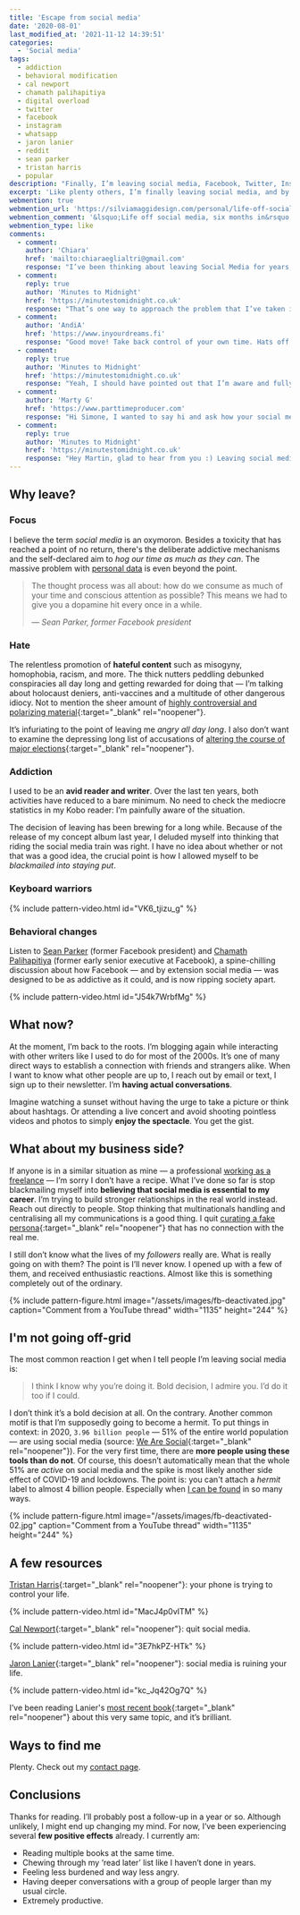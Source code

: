 ```yaml
---
title: 'Escape from social media'
date: '2020-08-01'
last_modified_at: '2021-11-12 14:39:51'
categories:
  - 'Social media'
tags:
  - addiction
  - behavioral modification
  - cal newport
  - chamath palihapitiya
  - digital overload
  - twitter 
  - facebook
  - instagram
  - whatsapp
  - jaron lanier
  - reddit
  - sean parker
  - tristan harris
  - popular
description: "Finally, I’m leaving social media, Facebook, Twitter, Instagram, WhatsApp, Reddit, redirecting my attention and my time to something more productive."
excerpt: 'Like plenty others, I’m finally leaving social media, and by that I mean Facebook, Twitter, Instagram, WhatsApp, Pinterest and Reddit. This post is a personal point of view, it’s not intended as an exhaustive analysis on what is going on with social media, nor am I trying to convince anybody. I’m just <strong>redirecting my attention and my time</strong> to something more productive.'
webmention: true
webmention_url: 'https://silviamaggidesign.com/personal/life-off-social-media/'
webmention_comment: '&lsquo;Life off social media, six months in&rsquo; by Silvia Maggi'
webmention_type: like
comments:
  - comment:
    author: 'Chiara'
    href: 'mailto:chiaraeglialtri@gmail.com'
    response: "I’ve been thinking about leaving Social Media for years, but I’ve not made that crucial step yet because most of my relationships are based on deep connections through Social Media platforms.<br>Anyway, in the last months I took many social media breaks and I’m going to take a new one in a few days. I felt the strong urge to improve my productivity and my mental health, taking a break from hate speech-posts helped me a lot. I share your feelings, I don’t know if I’ll leave Social Media but I’ll keep taking breaks every once in a while."
  - comment:
    reply: true
    author: 'Minutes to Midnight'
    href: 'https://minutestomidnight.co.uk'
    response: "That’s one way to approach the problem that I’ve taken into serious consideration for a while. I think what gave me the final nudge was the feeling “if social media is all there is between us, there really is little to nothing”. But that’s valid for me, I agree it’s very personal. Thanks for sharing your point of view, I can fully relate to this."
  - comment:
    author: 'AndiA'
    href: 'https://www.inyourdreams.fi'
    response: "Good move! Take back control of your own time. Hats off. I’ve had recent success on Twitter, connected very well with a few enlightened musos there.. Refreshing to say the least. And this little oasis of ppl turn Socialmedia on its head..not out for self.. But prefer to support each other. Fb on the other hand.. Use less and less. I always have a book or 2 on the go too. .now reading books on direct marketing.. Now I know all about it! And am applying it. No need to fall for those marketing experts/courses that promise all sorts for.. Not 10,000, not 1000, not 99, but 37$. Never fell for them anyway. See you in your blogs."
  - comment:
    reply: true
    author: 'Minutes to Midnight'
    href: 'https://minutestomidnight.co.uk'
    response: "Yeah, I should have pointed out that I’m aware and fully understand that many people are quite happy with their social media engagement. In my case, I can’t unsee the behaviour manipulation, the way algorithms shift everything away from real interactions. Or, simply put, I’m not able to create a space for myself there that’s safe enough. I get involved and worked up with politics, and that’s probably the top reason why social media isn’t really for me."
  - comment:
    author: 'Marty G'
    href: 'https://www.parttimeproducer.com'
    response: "Hi Simone, I wanted to say hi and ask how your social media leaving has been since August? I’m conscious we’ve not spoken but that is my doing as I’m finding unless people are on social media then I don’t make the effort to get in touch. I guess I’m having a similar conundrum you had earlier in the year. Maybe I need to review my reliance on the platforms too. Hope you are well anyway, I’ll catch you on WhatsApp soon. Martin."
  - comment:
    reply: true
    author: 'Minutes to Midnight'
    href: 'https://minutestomidnight.co.uk'
    response: "Hey Martin, glad to hear from you :) Leaving social media turned out to be the best choice I could do. Everything that I was anticipating just got real in a few weeks. I got plenty of time for activities that I was neglecting, and, especially valuable to me, I decreased my rage. This happened by simply not being exposed to the waves of arseholes that are constantly pushed and rewarded by every social network out there. I managed to sell all our furniture, move country and settle back in Europe, during a global pandemic. I wrote an ebook, co-produced and mixed a new song and recorded a few bass tracks. Last but not least, I started having direct and more meaningful conversations, which I guess is the biggest prize. What you just said, <em>unless people are on social media, then I don't make the effort to get in touch</em> is the key to your conundrum.<br>Social media aren't people, they aren't made for people, their goal was never to facilitate people getting in touch, it's clear as day. Their business model was, and still is, the same as when they started. Suck up as much time as they can from people's lives, get their data, sell them, turn people into a live audience they can feed to their real customers: companies and corporations who use these networks as an advertising platform. They're compelled to perpetuate this system as long as they can, therefore, as time goes by, social media will be distancing itself from that <em>connecting people</em> fake mantra they sold so well.<br>My antidote was to get email addresses, phone numbers where possible, but especially subscribing to email newsletters and blogs that interested me. I get all the information I truly need from there. If I used to follow musicians on Twitter or elsewhere, I now get their updates from either newsletters or Bandcamp, or blog/website if they have one. It's pretty much what we all did before social media, and I can't fathom why people are still convinced that centralizing all communications through a powerful cloud computer governed by an algorithm is a good idea. I hope we'll catch up soon. Simone"
---
```

## Why leave?

### Focus

I believe the term _social media_ is an oxymoron. Besides a toxicity that has reached a point of no return, there's the deliberate addictive mechanisms and the self-declared aim to _hog our time as much as they can_. The massive problem with [personal data](https://en.wikipedia.org/wiki/Facebook%E2%80%93Cambridge_Analytica_data_scandal) is even beyond the point.

> The thought process was all about: how do we consume as much of your time and conscious attention as possible? This means we had to give you a dopamine hit every once in a while.
> 
> <cite>— Sean Parker, former _Facebook_ president</cite>

### Hate

The relentless promotion of **hateful content** such as misogyny, homophobia, racism, and more. The thick nutters peddling debunked conspiracies all day long and getting rewarded for doing that — I’m talking about holocaust deniers, anti-vaccines and a multitude of other dangerous idiocy. Not to mention the sheer amount of [highly controversial and polarizing material](https://www.theguardian.com/technology/2020/jul/26/yael-eisenstat-facebook-is-ripe-for-manipulation-and-viral-misinformation){:target="_blank" rel="noopener"}.

It’s infuriating to the point of leaving me _angry all day long_. I also don’t want to examine the depressing long list of accusations of [altering the course of major elections](https://www.npr.org/sections/alltechconsidered/2017/11/16/564542100/how-disinformation-and-distortions-on-social-media-affected-elections-worldwide){:target="_blank" rel="noopener"}.

### Addiction

I used to be an **avid reader and writer**. Over the last ten years, both activities have reduced to a bare minimum. No need to check the mediocre statistics in my Kobo reader: I’m painfully aware of the situation.

The decision of leaving has been brewing for a long while. Because of the release of my concept album last year, I deluded myself into thinking that riding the social media train was right. I have no idea about whether or not that was a good idea, the crucial point is how I allowed myself to be _blackmailed into staying put_.

### Keyboard warriors

{% include pattern-video.html id="VK6_tjizu_g" %}

### Behavioral changes

Listen to [Sean Parker](https://en.wikipedia.org/wiki/Sean_Parker) (former Facebook president) and [Chamath Palihapitiya](https://en.wikipedia.org/wiki/Chamath_Palihapitiya) (former early senior executive at Facebook), a spine-chilling discussion about how Facebook — and by extension social media — was designed to be as addictive as it could, and is now ripping society apart.

{% include pattern-video.html id="J54k7WrbfMg" %}

## What now?

At the moment, I’m back to the roots. I’m blogging again while interacting with other writers like I used to do for most of the 2000s. It’s one of many direct ways to establish a connection with friends and strangers alike. When I want to know what other people are up to, I reach out by email or text, I sign up to their newsletter. I’m **having actual conversations**.

Imagine watching a sunset without having the urge to take a picture or think about hashtags. Or attending a live concert and avoid shooting pointless videos and photos to simply **enjoy the spectacle**. You get the gist.

## What about my business side?

If anyone is in a similar situation as mine — a professional [working as a freelance](https://minutestomidnight.co.uk/) — I’m sorry I don’t have a recipe. What I’ve done so far is stop blackmailing myself into **believing that social media is essential to my career**. I’m trying to build stronger relationships in the real world instead. Reach out directly to people. Stop thinking that multinationals handling and centralising all my communications is a good thing. I quit [curating a fake persona](https://www.nytimes.com/2017/05/09/learning/are-you-the-same-person-on-social-media-as-you-are-in-real-life.html){:target="_blank" rel="noopener"} that has no connection with the real me.

I still don’t know what the lives of my _followers_ really are. What is really going on with them? The point is I’ll never know. I opened up with a few of them, and received enthusiastic reactions. Almost like this is something completely out of the ordinary.

{% include pattern-figure.html image="/assets/images/fb-deactivated.jpg" caption="Comment from a YouTube thread" width="1135" height="244" %}

## I'm not going off-grid

The most common reaction I get when I tell people I’m leaving social media is:

> I think I know why you’re doing it. Bold decision, I admire you. I’d do it too if I could.

I don’t think it’s a bold decision at all. On the contrary. Another common motif is that I’m supposedly going to become a hermit. To put things in context: in 2020, `3.96 billion people` — 51% of the entire world population — are using social media (source: [We Are Social](https://wearesocial.com/sg/blog/2020/07/more-than-half-of-the-people-on-earth-now-use-social-media){:target="_blank" rel="noopener"}). For the very first time, there are **more people using these tools than do not**. Of course, this doesn’t automatically mean that the whole 51% are _active_ on social media and the spike is most likely another side effect of COVID-19 and lockdowns. The point is: you can't attach a _hermit_ label to almost 4 billion people. Especially when [I can be found](/contact/) in so many ways.

{% include pattern-figure.html image="/assets/images/fb-deactivated-02.jpg" caption="Comment from a YouTube thread" width="1135" height="244" %}

## A few resources

[Tristan Harris](https://www.tristanharris.com/){:target="_blank" rel="noopener"}: your phone is trying to control your life.

{% include pattern-video.html id="MacJ4p0vITM" %}

[Cal Newport](https://www.calnewport.com/){:target="_blank" rel="noopener"}: quit social media.

{% include pattern-video.html id="3E7hkPZ-HTk" %}

[Jaron Lanier](https://en.wikipedia.org/wiki/Jaron_Lanier){:target="_blank" rel="noopener"}: social media is ruining your life.

{% include pattern-video.html id="kc_Jq42Og7Q" %}

I’ve been reading Lanier's [most recent book](https://www.kobo.com/gb/en/ebook/ten-arguments-for-deleting-your-social-media-accounts-right-now-1){:target="_blank" rel="noopener"} about this very same topic, and it’s brilliant.

## Ways to find me

Plenty. Check out my [contact page](/contact/).

## Conclusions

Thanks for reading. I’ll probably post a follow-up in a year or so. Although unlikely, I might end up changing my mind. For now, I’ve been experiencing several **few positive effects** already. I currently am:

- Reading multiple books at the same time.
- Chewing through my ‘read later’ list like I haven’t done in years.
- Feeling less burdened and way less angry.
- Having deeper conversations with a group of people larger than my usual circle.
- Extremely productive.